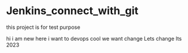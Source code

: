 # Jenkins_connect_with_git
this project is for test purpose



hi i am new here
i want to devops 
cool
we want change
Lets change
Its 2023
